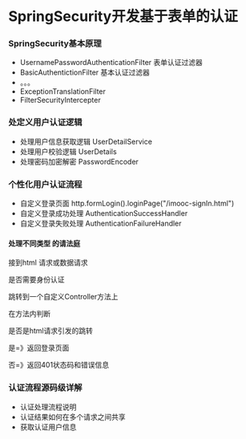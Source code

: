 # SpringSecurity开发基于表单的认证
### SpringSecurity基本原理

- UsernamePasswordAuthenticationFilter 表单认证过滤器
- BasicAuthentictionFilter  基本认证过滤器
- 。。。
- ExceptionTranslationFilter
- FilterSecurityIntercepter

### 处定义用户认证逻辑
- 处理用户信息获取逻辑 UserDetailService
- 处理用户校验逻辑  UserDetails
- 处理密码加密解密  PasswordEncoder

### 个性化用户认证流程
- 自定义登录页面      http.formLogin().loginPage("/imooc-signIn.html")
- 自定义登录成功处理   AuthenticationSuccessHandler
- 自定义登录失败处理   AuthenticationFailureHandler

#### 处理不同类型 的请法庭

接到html 请求或数据请求

是否需要身份认证

跳转到一个自定义Controller方法上

在方法内判断

是否是html请求引发的跳转

是=》返回登录页面

否=》返回401状态码和错误信息

### 认证流程源码级详解
- 认证处理流程说明
- 认证结果如何在多个请求之间共享
- 获取认证用户信息

